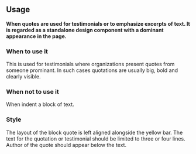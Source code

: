 ## Usage

**When quotes are used for testimonials or to emphasize excerpts of text. It is regarded as a standalone design component with a dominant appearance in the page.**

### When to use it

This is used for testimonials where organizations present quotes from someone prominant. In such cases quotations are usually big, bold and clearly visible.

### When not to use it

When indent a block of text.

### Style

The layout of the block quote is left aligned alongside the yellow bar. The text for the quotation or testimonial should be limited to three or four lines. Author of the quote should appear below the text.
